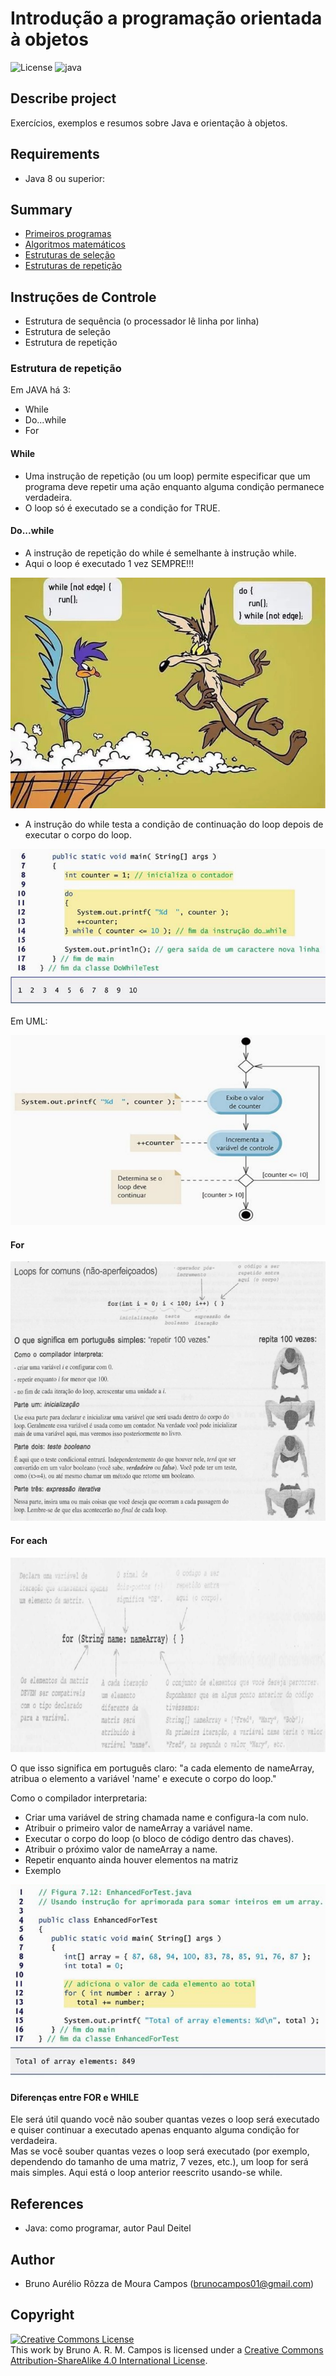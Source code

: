 # Introdução a programação orientada à objetos
![License](https://img.shields.io/badge/Code%20License-MIT-blue.svg)
![java](https://img.shields.io/badge/UFSC-Introdu%C3%A7%C3%A3o%20a%20programa%C3%A7%C3%A3o%20orientada%20%C3%A0%20objetos-red.svg)

## Describe project
Exercícios, exemplos e resumos sobre Java e orientação à objetos.

## Requirements
- Java 8 ou superior:<br/>

## Summary
- [Primeiros programas](https://github.com/brunocampos01/intro-a-programacao-orientada-a-objetos/tree/master/primeiros_programas)
- [Algoritmos matemáticos](https://github.com/brunocampos01/intro-a-programacao-orientada-a-objetos/tree/master/algoritmos_matematicos)
- [Estruturas de seleção](https://github.com/brunocampos01/intro-a-programacao-orientada-a-objetos/tree/master/estruturas_de_selecao)
- [Estruturas de repetição](https://github.com/brunocampos01/intro-a-programacao-orientada-a-objetos/tree/master/estruturas_de_repeticao)


## Instruções de Controle
- Estrutura de sequência (o processador lê linha por linha)
- Estrutura de seleção
- Estrutura de repetição

### Estrutura de repetição
Em JAVA há 3: 
- While 
- Do...while 
- For 

#### While 
- Uma instrução de repetição (ou um loop) permite especificar que um programa deve repetir uma ação enquanto alguma condição permanece verdadeira.  
- O loop só é executado se a condição for TRUE. 


#### Do...while 
- A instrução de repetição do while é semelhante à instrução while. 
- Aqui o loop é executado 1 vez SEMPRE!!! 

<img src="imagens/do-while.jpg" />


- A instrução do while testa a condição de continuação do loop depois de executar o corpo do loop. 

<img src="imagens/do-while.png" />


Em UML:

<img src="imagens/do-whole-uml.png" />

#### For

<img src="imagens/for.png" />

#### For each

<img src="imagens/for-ap.png" />

O que isso significa em português claro: "a cada elemento de nameArray, atribua o elemento a variável 'name' e execute o corpo do loop." 

Como o compilador interpretaria: 
- Criar uma variável de string chamada name e configura-la com nulo. 
- Atribuir o primeiro valor de nameArray a variável name. 
- Executar o corpo do loop (o bloco de código dentro das chaves). 
- Atribuir o próximo valor de nameArray a name. 
- Repetir enquanto ainda houver elementos na matriz
- Exemplo

<img src="imagens/ex-foreach.png" />


#### Diferenças entre FOR e WHILE
Ele será útil quando você não souber quantas vezes o loop será executado e quiser continuar a executado apenas enquanto alguma condição for verdadeira. <br/>
Mas se você souber quantas vezes o loop será executado (por exemplo, dependendo do tamanho de uma matriz, 7 vezes, etc.), um loop for será mais simples. Aqui está o loop anterior reescrito usando-se while. 






## References 
- Java: como programar, autor Paul Deitel

## Author
- Bruno Aurélio Rôzza de Moura Campos (brunocampos01@gmail.com)
## Copyright
<a rel="license" href="http://creativecommons.org/licenses/by-sa/4.0/"><img alt="Creative Commons License" style="border-width:0" src="https://i.creativecommons.org/l/by-sa/4.0/88x31.png" /></a><br />This work by <span xmlns:cc="http://creativecommons.org/ns#" property="cc:attributionName">Bruno A. R. M. Campos</span> is licensed under a <a rel="license" href="http://creativecommons.org/licenses/by-sa/4.0/">Creative Commons Attribution-ShareAlike 4.0 International License</a>.
